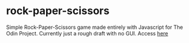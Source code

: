 # rock-paper-scissors

Simple Rock-Paper-Scissors game made entirely with Javascript for The Odin Project.  Currently just a rough draft with no GUI. Access <a href="https://bob1342678.github.io/rock-paper-scissors/">here</a>